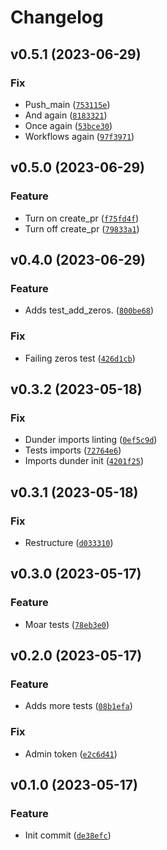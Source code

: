 # Changelog

<!--next-version-placeholder-->

## v0.5.1 (2023-06-29)
### Fix
* Push_main ([`753115e`](https://github.com/derekmiddlemiss/SuperAdd2/commit/753115e7fe29ceb9ea1fe3affe6f3800ac4bd253))
* And again ([`8183321`](https://github.com/derekmiddlemiss/SuperAdd2/commit/8183321219761d58fc88f55ce2767e8bb80ec7db))
* Once again ([`53bce30`](https://github.com/derekmiddlemiss/SuperAdd2/commit/53bce308d860a28ad8d39a8f057736588f336201))
* Workflows again ([`97f3971`](https://github.com/derekmiddlemiss/SuperAdd2/commit/97f39714e57edcf1e2ed1cd5e030d89bd41976f2))

## v0.5.0 (2023-06-29)
### Feature
* Turn on create_pr ([`f75fd4f`](https://github.com/derekmiddlemiss/SuperAdd2/commit/f75fd4f9e1b3747bd81c28c04a86712122b8037b))
* Turn off create_pr ([`79833a1`](https://github.com/derekmiddlemiss/SuperAdd2/commit/79833a1554e6d81e952c451754779fc14dcaeaf3))

## v0.4.0 (2023-06-29)
### Feature
* Adds test_add_zeros. ([`800be68`](https://github.com/derekmiddlemiss/SuperAdd2/commit/800be6841beba7d81950f00587957cf061b25268))

### Fix
* Failing zeros test ([`426d1cb`](https://github.com/derekmiddlemiss/SuperAdd2/commit/426d1cbb9cd43b050dc2eb84a1c330be75f4163f))

## v0.3.2 (2023-05-18)
### Fix
* Dunder imports linting ([`0ef5c9d`](https://github.com/derekmiddlemiss/SuperAdd2/commit/0ef5c9d690cdd440676d79d990ce882d31ff2524))
* Tests imports ([`72764e6`](https://github.com/derekmiddlemiss/SuperAdd2/commit/72764e630195c2722a16e3be02b7a5a5f30e191b))
* Imports dunder init ([`4201f25`](https://github.com/derekmiddlemiss/SuperAdd2/commit/4201f25dc38938b5390d416e46d48723b0ff2883))

## v0.3.1 (2023-05-18)
### Fix
* Restructure ([`d033310`](https://github.com/derekmiddlemiss/SuperAdd2/commit/d033310927be68fbcabb6d165855021f5477a4ad))

## v0.3.0 (2023-05-17)
### Feature
* Moar tests ([`78eb3e0`](https://github.com/derekmiddlemiss/SuperAdd2/commit/78eb3e0ad9e70997a2fb2e91d5020e191edbaf63))

## v0.2.0 (2023-05-17)
### Feature
* Adds more tests ([`08b1efa`](https://github.com/derekmiddlemiss/SuperAdd2/commit/08b1efa65f919988f0fd8b76705b4230592edf1c))

### Fix
* Admin token ([`e2c6d41`](https://github.com/derekmiddlemiss/SuperAdd2/commit/e2c6d419739cd2fca146d8701098f2cee2ff6dff))

## v0.1.0 (2023-05-17)
### Feature
* Init commit ([`de38efc`](https://github.com/derekmiddlemiss/SuperAdd2/commit/de38efc2cb7063b2d5cb0ed9fbc66d20c8b411e5))

